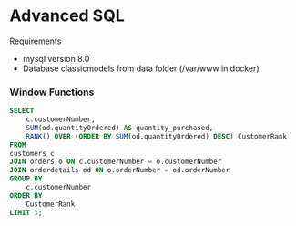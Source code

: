 # Advanced SQL
Requirements
- mysql version 8.0
- Database classicmodels from data folder (/var/www in docker)

### Window Functions
```sql
SELECT
	c.customerNumber,
	SUM(od.quantityOrdered) AS quantity_purchased,
	RANK() OVER (ORDER BY SUM(od.quantityOrdered) DESC) CustomerRank
FROM
customers c
JOIN orders o ON c.customerNumber = o.customerNumber
JOIN orderdetails od ON o.orderNumber = od.orderNumber
GROUP BY
	c.customerNumber
ORDER BY
	CustomerRank
LIMIT 3;
```
